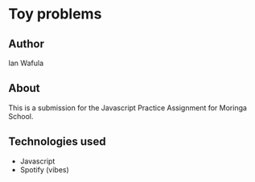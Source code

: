 # Toy problems

## Author

Ian Wafula

## About

This is a submission for the Javascript Practice Assignment for Moringa School.

## Technologies used

-   Javascript
-   Spotify (vibes)

